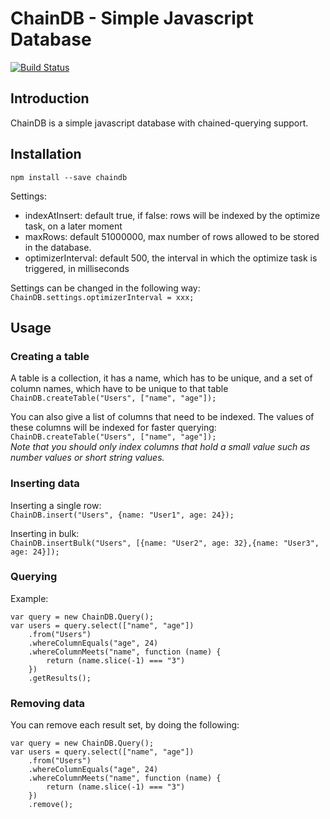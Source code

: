 # ChainDB - Simple Javascript Database
[![Build Status](https://travis-ci.org/timoj/chaindb.svg?branch=master)](https://travis-ci.org/timoj/chaindb)

## Introduction
ChainDB is a simple javascript database with chained-querying support.

## Installation

`npm install --save chaindb`

Settings:
- indexAtInsert: default true, if false: rows will be indexed by the optimize task, on a later moment
- maxRows: default 51000000, max number of rows allowed to be stored in the database.
- optimizerInterval: default 500, the interval in which the optimize task is triggered, in milliseconds

Settings can be changed in the following way:  
`ChainDB.settings.optimizerInterval = xxx;`
## Usage

### Creating a table
A table is a collection, it has a name, which has to be unique, and a set of column names, which have to be unique to that table  
`ChainDB.createTable("Users", ["name", "age"]);`

You can also give a list of columns that need to be indexed. The values of these columns will be indexed for faster querying:  
`ChainDB.createTable("Users", ["name", "age"]);`  
_Note that you should only index columns that hold a small value such as number values or short string values._

### Inserting data

Inserting a single row:  
`ChainDB.insert("Users", {name: "User1", age: 24});`

Inserting in bulk:  
`ChainDB.insertBulk("Users", [{name: "User2", age: 32},{name: "User3", age: 24}]);`

### Querying

Example:
```
var query = new ChainDB.Query();
var users = query.select(["name", "age"])
    .from("Users")
    .whereColumnEquals("age", 24)
    .whereColumnMeets("name", function (name) {
        return (name.slice(-1) === "3")
    })
    .getResults();
```

### Removing data
You can remove each result set, by doing the following:  
```
var query = new ChainDB.Query();
var users = query.select(["name", "age"])
    .from("Users")
    .whereColumnEquals("age", 24)
    .whereColumnMeets("name", function (name) {
        return (name.slice(-1) === "3")
    })
    .remove();
```

